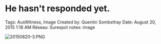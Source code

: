 # He hasn't responded yet.

Tags: AusWitness, Image
Created by: Quentin Sombsthay
Date: August 20, 2015 1:18 AM
Réseau: Surespot
notes: image

![20150820-3.PNG](../../Joshua%E2%80%99s%20personas%20&%20victimes%2047f302c3ee7140169d02d7ecbb1b2b4c/Rushes%20Personas%2026f0f60550004a05bb97f11a02504bf4/Discussions%20AustraliWitness%20FBI%20as%20wilayahks%20b739d7e451b5442da6250bda588d450c/20150820-3.png)